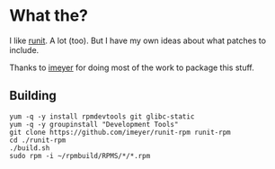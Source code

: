 # What the?

I like [runit](http://smarden.org/runit/). A lot (too).  But I have my own ideas about what patches to include.

Thanks to [imeyer](https://github.com/imeyer/runit-rpm) for doing most of the work to package this stuff.

## Building

```
yum -q -y install rpmdevtools git glibc-static
yum -q -y groupinstall "Development Tools"
git clone https://github.com/imeyer/runit-rpm runit-rpm
cd ./runit-rpm
./build.sh
sudo rpm -i ~/rpmbuild/RPMS/*/*.rpm
```
